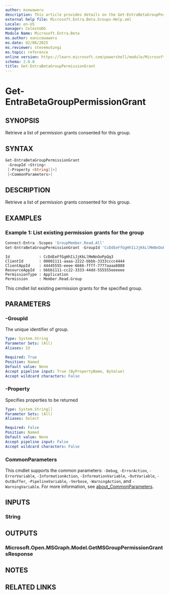 ```yaml
---
author: msewaweru
description: This article provides details on the Get-EntraBetaGroupPermissionGrant command.
external help file: Microsoft.Entra.Beta.Groups-Help.xml
Locale: en-US
manager: CelesteDG
Module Name: Microsoft.Entra.Beta
ms.author: eunicewaweru
ms.date: 02/08/2025
ms.reviewer: stevemutungi
ms.topic: reference
online version: https://learn.microsoft.com/powershell/module/Microsoft.Entra.Beta/Get-EntraBetaGroupPermissionGrant
schema: 2.0.0
title: Get-EntraBetaGroupPermissionGrant
---
```


# Get-EntraBetaGroupPermissionGrant

## SYNOPSIS

Retrieve a list of permission grants consented for this group.

## SYNTAX

```powershell
Get-EntraBetaGroupPermissionGrant
 -GroupId <String>
 [-Property <String[]>]
 [<CommonParameters>]
```

## DESCRIPTION

Retrieve a list of permission grants consented for this group.

## EXAMPLES

### Example 1: List existing permission grants for the group

```powershell
Connect-Entra -Scopes 'GroupMember.Read.All'
Get-EntraBetaGroupPermissionGrant -GroupId 'CcDdEeFfGgHhIiJjKkLlMmNnOoPpQq3'
```

```Output
Id             : CcDdEeFfGgHhIiJjKkLlMmNnOoPpQq3
ClientId       : 00001111-aaaa-2222-bbbb-3333cccc4444
ClientAppId    : 44445555-eeee-6666-ffff-7777aaaa8888
ResourceAppId  : bbbb1111-cc22-3333-44dd-555555eeeeee
PermissionType : Application
Permission     : Member.Read.Group
```

This cmdlet list existing permission grants for the specified group.

## PARAMETERS

### -GroupId

The unique identifier of group.

```yaml
Type: System.String
Parameter Sets: (All)
Aliases: Id

Required: True
Position: Named
Default value: None
Accept pipeline input: True (ByPropertyName, ByValue)
Accept wildcard characters: False
```

### -Property

Specifies properties to be returned

```yaml
Type: System.String[]
Parameter Sets: (All)
Aliases: Select

Required: False
Position: Named
Default value: None
Accept pipeline input: False
Accept wildcard characters: False
```

### CommonParameters

This cmdlet supports the common parameters: `-Debug`, `-ErrorAction`, `-ErrorVariable`, `-InformationAction`, `-InformationVariable`, `-OutVariable`, `-OutBuffer`, `-PipelineVariable`, `-Verbose`, `-WarningAction`, and `-WarningVariable`. For more information, see [about_CommonParameters](https://go.microsoft.com/fwlink/?LinkID=113216).

## INPUTS

### String

## OUTPUTS

### Microsoft.Open.MSGraph.Model.GetMSGroupPermissionGrantsResponse

## NOTES

## RELATED LINKS
